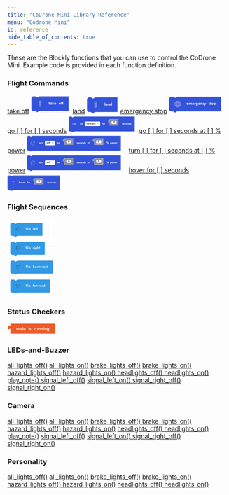 ```yaml
---
title: "CoDrone Mini Library Reference"
menu: "Codrone Mini"
id: reference
hide_table_of_contents: true
---
```


These are the Blockly functions that you can use to control the CoDrone Mini. Example code is provided in each function definition.

<div class="boxLanding">
  <div class="parentContainer">
  <h3>Flight Commands</h3>
    <a href="#">take off</a>
    <img src="/static/img/takeoff.png"></img>
    <a href="#">land</a>
      <img src="/static/img/land.png"></img>
    <a href="#">emergency stop</a>
      <img src="/static/img/emergency_stop.png"></img>
    <a href="#"> go [ ] for [ ] seconds</a>
      <img src="/static/img/go_for_seconds.png"></img>
    <a href="#">go [ ] for [ ] seconds at [ ] % power</a>
      <img src="/static/img/go_for_seconds_at_power.png"></img>
    <a href="#">turn [ ] for [ ] seconds at [ ] % power</a>
      <img src="/static/img/turn_for_seconds_at_power.png"></img>
    <a href="#">hover for [ ] seconds</a>
      <img src="/static/img/hover.png"></img>  
  </div>
  <div  class="parentContainer">
    <h3> Flight Sequences</h3>
    <div class="boxLanding">
      <div>
        <img src="/static/img/flips.png"></img>
      </div>
    </div>
 
  </div>
    <div  class="parentContainer">
    <h3> Status Checkers</h3>
    <div class="boxLanding">
      <div>
        <img src="/static/img/code_is_running.png"></img>
      </div>
    </div>
 
  </div>
</div>
<div class="boxLanding marginTop25">
  <div class="parentContainer">
    <h3>LEDs-and-Buzzer</h3>
    <a href="#">all_lights_off()</a>
    <a href="#">all_lights_on()</a>
    <a href="#">brake_lights_off()</a>
    <a href="#">brake_lights_on()</a>
    <a href="#">hazard_lights_off()</a>
    <a href="#">hazard_lights_on() </a>
    <a href="#">headlights_off() </a>
    <a href="#">headlights_on()</a>
    <a href="#">play_note() </a>
    <a href="#">signal_left_off()</a> 
    <a href="#">signal_left_on() </a>
    <a href="#">signal_right_off() </a>
    <a href="#">signal_right_on()</a>
  </div>
  <div class="parentContainer">
    <h3>Camera</h3>
    <a href="#">all_lights_off()</a>
    <a href="#">all_lights_on()</a>
    <a href="#">brake_lights_off() </a>
    <a href="#">brake_lights_on()</a>
    <a href="#">hazard_lights_off()</a>
    <a href="#">hazard_lights_on()</a>
    <a href="#">headlights_off() </a>
    <a href="#">headlights_on()</a>
    <a href="#">play_note()</a>
    <a href="#">signal_left_off()</a> 
    <a href="#">signal_left_on() </a>
    <a href="#">signal_right_off()</a>
    <a href="#">signal_right_on()</a>
  </div>
  <div class="parentContainer">
  <h3>Personality</h3>
    <a href="#">all_lights_off()</a> 
    <a href="#">all_lights_on()</a>
    <a href="#">brake_lights_off()</a>
    <a href="#">brake_lights_on()</a>
    <a href="#">hazard_lights_off() </a>
    <a href="#">hazard_lights_on()</a>
    <a href="#">headlights_off() </a>
    <a href="#">headlights_on()</a>
  </div>

</div>
